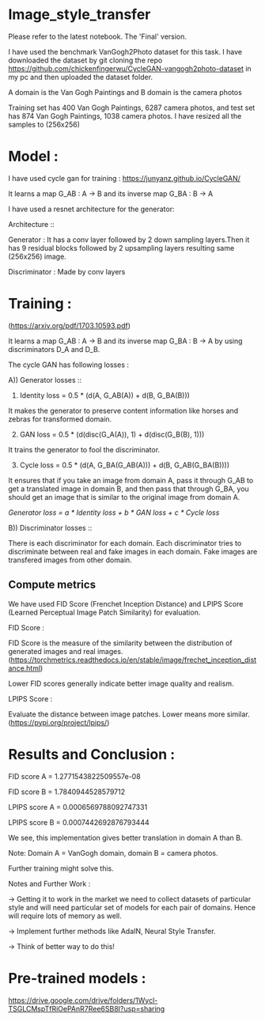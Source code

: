 # Image_style_transfer

Please refer to the latest notebook. The 'Final' version.

I have used the benchmark VanGogh2Photo dataset for this task.
I have downloaded the dataset by git cloning the repo https://github.com/chickenfingerwu/CycleGAN-vangogh2photo-dataset in my pc and then uploaded the dataset folder.

A domain is the Van Gogh Paintings and B domain is the camera photos

Training set has 400 Van Gogh Paintings, 6287 camera photos, and test set has 874 Van Gogh Paintings, 1038 camera photos.
I have resized all the samples to (256x256)

# Model : 
I have used cycle gan for training : https://junyanz.github.io/CycleGAN/

It learns a map G_AB : A -> B and its inverse map G_BA : B -> A

I have used a resnet architecture for the generator:

Architecture :: 

Generator : 
            It has a conv layer followed by 2 down sampling layers.Then it has 9 residual blocks followed by 2 upsampling layers resulting same (256x256) image.


Discriminator : Made by conv layers

# Training : 

(https://arxiv.org/pdf/1703.10593.pdf)

It learns a map G_AB : A -> B and its inverse map G_BA : B -> A by using discriminators D_A and D_B.

The cycle GAN has following losses :

A)) Generator losses :: 

1) Identity loss = 0.5 * (d(A, G_AB(A)) + d(B, G_BA(B)))

It makes the generator to preserve content information like horses and zebras for transformed domain.

2) GAN loss = 0.5 * (d(disc(G_A(A)), 1) + d(disc(G_B(B), 1)))

It trains the generator to fool the discriminator.

3) Cycle loss = 0.5 * (d(A, G_BA(G_AB(A))) + d(B, G_AB(G_BA(B))))

It ensures that if you take an image from domain A, pass it through G_AB to get a translated image in domain B, and then pass that through G_BA, you should get an image that is similar to the original image from domain A.

*Generator loss = a * Identity loss + b * GAN loss + c * Cycle loss*


B)) Discriminator losses :: 

There is each discriminator for each domain. Each discriminator tries to discriminate between real and fake images in each domain. Fake images are transfered images from other domain.


## Compute metrics

We have used FID Score (Frenchet Inception Distance) and LPIPS Score (Learned Perceptual Image Patch Similarity) for evaluation.

FID Score : 

FID Score is the measure of the similarity between the distribution of generated images and real images. (https://torchmetrics.readthedocs.io/en/stable/image/frechet_inception_distance.html)

Lower FID scores generally indicate better image quality and realism.

LPIPS Score : 

Evaluate the distance between image patches. Lower means more similar.(https://pypi.org/project/lpips/)

# Results and Conclusion :

FID score A = 1.2771543822509557e-08

FID score B = 1.7840944528579712

LPIPS score A = 0.0006569788092747331

LPIPS score B = 0.0007442692876793444


We see, this implementation gives better translation in domain A than B. 

Note: Domain A = VanGogh domain, domain B = camera photos.

Further training might solve this.

Notes and Further Work :

-> Getting it to work in the market we need to collect datasets of particular style and will need particular set of models for each pair of domains. Hence will require lots of memory as well.

-> Implement further methods like AdaIN, Neural Style Transfer.

-> Think of better way to do this!

# Pre-trained models : 

https://drive.google.com/drive/folders/1Wycl-TSGLCMspTfRiOePAnR7Ree6SB8I?usp=sharing
